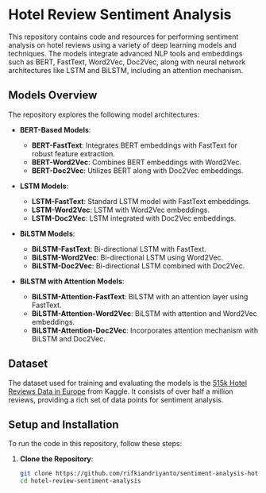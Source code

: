 # Hotel Review Sentiment Analysis

This repository contains code and resources for performing sentiment analysis on hotel reviews using a variety of deep learning models and techniques. The models integrate advanced NLP tools and embeddings such as BERT, FastText, Word2Vec, Doc2Vec, along with neural network architectures like LSTM and BiLSTM, including an attention mechanism.

## Models Overview

The repository explores the following model architectures:

- **BERT-Based Models**:
  - **BERT-FastText**: Integrates BERT embeddings with FastText for robust feature extraction.
  - **BERT-Word2Vec**: Combines BERT embeddings with Word2Vec.
  - **BERT-Doc2Vec**: Utilizes BERT along with Doc2Vec embeddings.

- **LSTM Models**:
  - **LSTM-FastText**: Standard LSTM model with FastText embeddings.
  - **LSTM-Word2Vec**: LSTM with Word2Vec embeddings.
  - **LSTM-Doc2Vec**: LSTM integrated with Doc2Vec embeddings.

- **BiLSTM Models**:
  - **BiLSTM-FastText**: Bi-directional LSTM with FastText.
  - **BiLSTM-Word2Vec**: Bi-directional LSTM using Word2Vec.
  - **BiLSTM-Doc2Vec**: Bi-directional LSTM combined with Doc2Vec.

- **BiLSTM with Attention Models**:
  - **BiLSTM-Attention-FastText**: BiLSTM with an attention layer using FastText.
  - **BiLSTM-Attention-Word2Vec**: BiLSTM with attention and Word2Vec embeddings.
  - **BiLSTM-Attention-Doc2Vec**: Incorporates attention mechanism with BiLSTM and Doc2Vec.

## Dataset

The dataset used for training and evaluating the models is the [515k Hotel Reviews Data in Europe](https://www.kaggle.com/datasets/jiashenliu/515k-hotel-reviews-data-in-europe) from Kaggle. It consists of over half a million reviews, providing a rich set of data points for sentiment analysis.

## Setup and Installation

To run the code in this repository, follow these steps:

1. **Clone the Repository**:
   ```bash
   git clone https://github.com/rifkiandriyanto/sentiment-analysis-hotel-review
   cd hotel-review-sentiment-analysis
